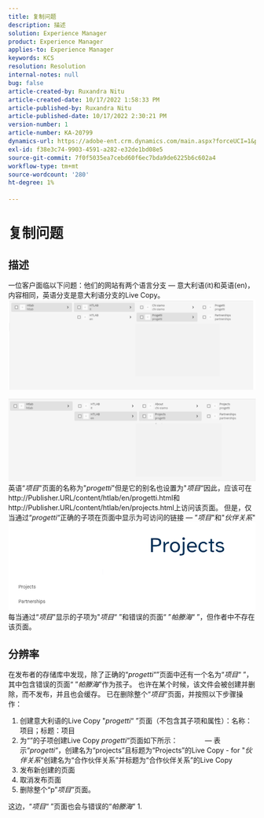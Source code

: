 ```yaml
---
title: 复制问题
description: 描述
solution: Experience Manager
product: Experience Manager
applies-to: Experience Manager
keywords: KCS
resolution: Resolution
internal-notes: null
bug: false
article-created-by: Ruxandra Nitu
article-created-date: 10/17/2022 1:58:33 PM
article-published-by: Ruxandra Nitu
article-published-date: 10/17/2022 2:30:21 PM
version-number: 1
article-number: KA-20799
dynamics-url: https://adobe-ent.crm.dynamics.com/main.aspx?forceUCI=1&pagetype=entityrecord&etn=knowledgearticle&id=dc9880c5-234e-ed11-bba2-0022480866ad
exl-id: f38e3c74-9903-4591-a282-e32de1bd08e5
source-git-commit: 7f0f5035ea7cebd60f6ec7bda9de6225b6c602a4
workflow-type: tm+mt
source-wordcount: '280'
ht-degree: 1%

---
```


# 复制问题

## 描述


一位客户面临以下问题：他们的网站有两个语言分支 — 意大利语(it)和英语(en)，内容相同，英语分支是意大利语分支的Live Copy。
![](assets/___dd0dcf2f-284e-ed11-bba2-0022480866ad___.png)

![](assets/___e50dcf2f-284e-ed11-bba2-0022480866ad___.png)
英语“*项目*&quot;页面的名称为&quot;*progetti*&quot;但是它的别名也设置为&quot;*项目*“因此，应该可在http://Publisher.URL/content/htlab/en/progetti.html和http://Publisher.URL/content/htlab/en/projects.html上访问该页面。
但是，仅当通过“*progetti*“正确的子项在页面中显示为可访问的链接 — ”*项目*&quot;和&quot;*伙伴关系*&quot;
![](assets/___ea0dcf2f-284e-ed11-bba2-0022480866ad___.png)
每当通过“*项目*&quot;显示的子项为&quot;*项目*“ ”和错误的页面“ ”*帕滕海*“ ”，但作者中不存在该页面。


## 分辨率


在发布者的存储库中发现，除了正确的“*progetti*“”页面中还有一个名为“*项目*“ ”，其中包含错误的页面“ ”*帕滕海*”作为孩子。
也许在某个时候，该文件会被创建并删除，而不发布，并且也会缓存。
已在删除整个“*项目*”页面，并按照以下步骤操作：

1. 创建意大利语的Live Copy &quot;*progetti*“ ”页面（不包含其子项和属性）：名称：项目；标题：项目
2. 为“”的子项创建Live Copy *progetti*“页面如下所示：              — 表示“*progetti*“，创建名为“projects”且标题为“Projects”的Live Copy - for &quot;*伙伴关系*“创建名为“合作伙伴关系”并标题为“合作伙伴关系”的Live Copy
3. 发布新创建的页面
4. 取消发布页面
5. 删除整个“p”*项目*”页面。

这边，“*项目*“ ”页面也会与错误的“*帕滕海*“ 1.

